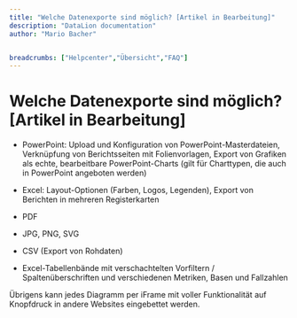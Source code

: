 ```yaml
---
title: "Welche Datenexporte sind möglich? [Artikel in Bearbeitung]"
description: "DataLion documentation"
author: "Mario Bacher"


breadcrumbs: ["Helpcenter","Übersicht","FAQ"]
---
```


# Welche Datenexporte sind möglich? [Artikel in Bearbeitung]

-   PowerPoint: Upload und Konfiguration von PowerPoint-Masterdateien, Verknüpfung von Berichtsseiten mit Folienvorlagen, Export von Grafiken als echte, bearbeitbare PowerPoint-Charts (gilt für Charttypen, die auch in PowerPoint angeboten werden)
    
-   Excel: Layout-Optionen (Farben, Logos, Legenden), Export von Berichten in mehreren Registerkarten
    
-   PDF
    
-   JPG, PNG, SVG
    
-   CSV (Export von Rohdaten)
    
-   Excel-Tabellenbände mit verschachtelten Vorfiltern / Spaltenüberschriften und verschiedenen Metriken, Basen und Fallzahlen
    

Übrigens kann jedes Diagramm per iFrame mit voller Funktionalität auf Knopfdruck in andere Websites eingebettet werden.
